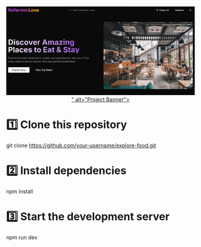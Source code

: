 <div align ="center">
  <br />
    <a href="https://myphone-nine.vercel.app/
" target="_blank">
      <img src="public/scr/img/food.png" alt="Project Banner" />" alt="Project Banner">
    </a>
  <br />

  </div>

# 1️⃣ Clone this repository
git clone https://github.com/your-username/explore-food.git

# 2️⃣ Install dependencies
npm install

# 3️⃣ Start the development server
npm run dev
